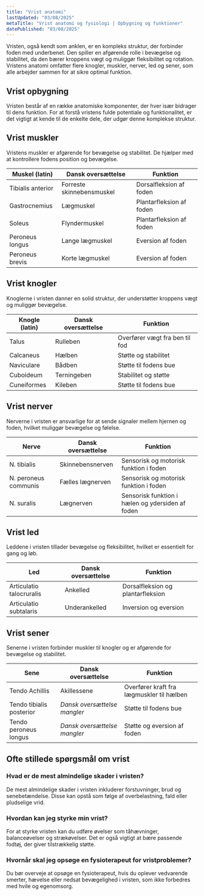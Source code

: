```yaml
---
title: "Vrist anatomi"
lastUpdated: "03/08/2025"
metaTitle: "Vrist anatomi og fysiologi | Opbygning og funktioner"
datePublished: "03/08/2025"
---
```


Vristen, også kendt som anklen, er en kompleks struktur, der forbinder foden med underbenet. Den spiller en afgørende rolle i bevægelse og stabilitet, da den bærer kroppens vægt og muliggør fleksibilitet og rotation. Vristens anatomi omfatter flere knogler, muskler, nerver, led og sener, som alle arbejder sammen for at sikre optimal funktion.

## Vrist opbygning

Vristen består af en række anatomiske komponenter, der hver især bidrager til dens funktion. For at forstå vristens fulde potentiale og funktionalitet, er det vigtigt at kende til de enkelte dele, der udgør denne komplekse struktur.

## Vrist muskler

Vristens muskler er afgørende for bevægelse og stabilitet. De hjælper med at kontrollere fodens position og bevægelse.

| Muskel (latin) | Dansk oversættelse | Funktion |
|----------------|--------------------|----------|
| Tibialis anterior | Forreste skinnebensmuskel | Dorsalfleksion af foden |
| Gastrocnemius | Lægmuskel | Plantarfleksion af foden |
| Soleus | Flyndermuskel | Plantarfleksion af foden |
| Peroneus longus | Lange lægmuskel | Eversion af foden |
| Peroneus brevis | Korte lægmuskel | Eversion af foden |

## Vrist knogler

Knoglerne i vristen danner en solid struktur, der understøtter kroppens vægt og muliggør bevægelse.

| Knogle (latin) | Dansk oversættelse | Funktion |
|----------------|--------------------|----------|
| Talus | Rulleben | Overfører vægt fra ben til fod |
| Calcaneus | Hælben | Støtte og stabilitet |
| Naviculare | Bådben | Støtte til fodens bue |
| Cuboideum | Terningeben | Stabilitet og støtte |
| Cuneiformes | Kileben | Støtte til fodens bue |

## Vrist nerver

Nerverne i vristen er ansvarlige for at sende signaler mellem hjernen og foden, hvilket muliggør bevægelse og følelse.

| Nerve | Dansk oversættelse | Funktion |
|-------|--------------------|----------|
| N. tibialis | Skinnebensnerven | Sensorisk og motorisk funktion i foden |
| N. peroneus communis | Fælles lægnerven | Sensorisk og motorisk funktion i foden |
| N. suralis | Lægnerven | Sensorisk funktion i hælen og ydersiden af foden |

## Vrist led

Leddene i vristen tillader bevægelse og fleksibilitet, hvilket er essentielt for gang og løb.

| Led | Dansk oversættelse | Funktion |
|-----|--------------------|----------|
| Articulatio talocruralis | Ankelled | Dorsalfleksion og plantarfleksion |
| Articulatio subtalaris | Underankelled | Inversion og eversion |

## Vrist sener

Senerne i vristen forbinder muskler til knogler og er afgørende for bevægelse og stabilitet.

| Sene | Dansk oversættelse | Funktion |
|------|--------------------|----------|
| Tendo Achillis | Akillessene | Overfører kraft fra lægmuskler til hælben |
| Tendo tibialis posterior | _Dansk oversættelse mangler_ | Støtte til fodens bue |
| Tendo peroneus longus | _Dansk oversættelse mangler_ | Støtte og eversion af foden |

## Ofte stillede spørgsmål om vrist

### Hvad er de mest almindelige skader i vristen?

De mest almindelige skader i vristen inkluderer forstuvninger, brud og senebetændelse. Disse kan opstå som følge af overbelastning, fald eller pludselige vrid.

### Hvordan kan jeg styrke min vrist?

For at styrke vristen kan du udføre øvelser som tåhævninger, balanceøvelser og strækøvelser. Det er også vigtigt at bære passende fodtøj, der giver tilstrækkelig støtte.

### Hvornår skal jeg opsøge en fysioterapeut for vristproblemer?

Du bør overveje at opsøge en fysioterapeut, hvis du oplever vedvarende smerter, hævelse eller nedsat bevægelighed i vristen, som ikke forbedres med hvile og egenomsorg.